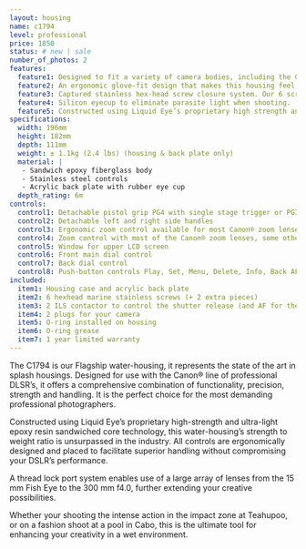 ```yaml
---
layout: housing
name: c1794
level: professional
price: 1850
status: # new | sale
number_of_photos: 2
features:
  feature1: Designed to fit a variety of camera bodies, including the Canon EOS 1D, EOS 1D S, EOS 1D Mark II, EOS 1D Mark III, EOS 1D Mark IV.
  feature2: An ergonomic glove-fit design that makes this housing feel and operate like your DLSR.
  feature3: Captured stainless hex-head screw closure system. Our 6 screws closure system insures a tight, even seal, while eliminating the problems of screw loss and corrosion.
  feature4: Silicon eyecup to eliminate parasite light when shooting.
  feature5: Constructed using Liquid Eye’s proprietary high strength and ultra light epoxy resin sandwiched core technology.
specifications:
  width: 196mm
  height: 182mm
  depth: 111mm
  weight: ± 1.1kg (2.4 lbs) (housing & back plate only)
  material: |
   - Sandwich epoxy fiberglass body
   - Stainless steel controls
   - Acrylic back plate with rubber eye cup
  depth_rating: 6m 
controls:
  control1: Detachable pistol grip PG4 with single stage trigger or PG3 double stage trigger
  control2: Detachable left and right side handles
  control3: Ergonomic zoom control available for most Canon® zoom lenses. Enquire for third-party lenses
  control4: Zoom control with most of the Canon® zoom lenses, some other brands can be eligible too, optional
  control5: Window for upper LCD screen
  control6: Front main dial control
  control7: Back dial control
  control8: Push-button controls Play, Set, Menu, Delete, Info, Back AF-on, etc.
included:
  item1: Housing case and acrylic back plate
  item2: 6 hexhead marine stainless screws (+ 2 extra pieces)
  item3: 2 ILS contactor to control the shutter release (and AF for the PG3) of the DSLR
  item4: 2 plugs for your camera
  item5: O-ring installed on housing
  item6: O-ring grease
  item7: 1 year limited warranty
---
```

The C1794 is our Flagship water-housing, it represents the state of the art in splash housings. Designed for use with the Canon® line of professional DLSR’s, it offers a comprehensive combination of functionality, precision, strength and handling. It is the perfect choice for the most demanding professional photographers.

Constructed using Liquid Eye’s proprietary high-strength and ultra-light epoxy resin sandwiched core technology, this water-housing’s strength to weight ratio is unsurpassed in the industry. All controls are ergonomically designed and placed to facilitate superior handling without compromising your DSLR’s performance.

A thread lock port system enables use of a large array of lenses from the 15 mm Fish Eye to the 300 mm f4.0, further extending your creative possibilities.

Whether your shooting the intense action in the impact zone at Teahupoo, or on a fashion shoot at a pool in Cabo, this is the ultimate tool for enhancing your creativity in a wet environment.
